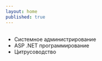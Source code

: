 ```yaml
---
layout: home
published: true
---
```

##

- Системное администрирование
- ASP .NET программирование
- Цитрусоводство